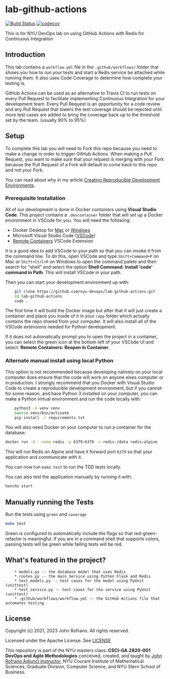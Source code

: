 # lab-github-actions

[![Build Status](https://github.com/M1stery232/lab-github-actions/actions/workflows/workflow.yml/badge.svg)](https://github.com/M1stery232/lab-github-actions/actions)
[![codecov](https://codecov.io/gh/M1stery232/lab-github-actions/graph/badge.svg?token=YOJVWBXV09)](https://codecov.io/gh/M1stery232/lab-github-actions)

This is for NYU DevOps lab on using GitHub Actions with Redis for Continuous Integration

## Introduction

This lab contains a `workflow.yml` file in the `.github/workflows/` folder that shows you how to run your tests and start a Redis service be attached while running them. It also uses Code Coverage to determine how complete your testing is.

GitHub Actions can be used as an alternative to Travis CI to run tests on every Pull Request to facilitate implementing Continuous Integration for your development team. Every Pull Request is an opportunity for a code review and any Pull Request that lowers the test coverage should be rejected until more test cases are added to bring the coverage back up to the threshold set by the team. (usually 90% to 95%)

## Setup

To complete this lab you will need to Fork this repo because you need to make a change in order to trigger GitHub Actions. When making a Pull Request, you want to make sure that your request is merging with your Fork because the Pull Request of a Fork will default to come back to this repo and not your Fork.

You can read about why in my article [Creating Reproducible Development Environments](https://medium.com/nerd-for-tech/creating-reproducible-development-environments-fac8d6471f35).

### Prerequisite Installation

All of our development is done in Docker containers using **Visual Studio Code**. This project contains a `.devcontainer` folder that will set up a Docker environment in VSCode for you. You will need the following:

- Docker Desktop for [Mac](https://docs.docker.com/docker-for-mac/install/) or [Windows](https://docs.docker.com/docker-for-windows/install/)
- Microsoft Visual Studio Code ([VSCode](https://code.visualstudio.com/download))
- [Remote Containers](https://marketplace.visualstudio.com/items?itemName=ms-vscode-remote.remote-containers) VSCode Extension

It is a good idea to add VSCode to your path so that you can invoke it from the command line. To do this, open VSCode and type `Shift+Command+P` on Mac or `Shift+Ctrl+P` on Windows to open the command palete and then search for "shell" and select the option **Shell Command: Install 'code' command in Path**. This will install VSCode in your path.

Then you can start your development environment up with:

```bash
    git clone https://github.com/nyu-devops/lab-github-actions.git
    cd lab-github-actions
    code .
```

The first time it will build the Docker image but after that it will just create a container and place you inside of it in your `/app` folder which actually contains the repo shared from your computer. It will also install all of the VSCode extensions needed for Python development.

If it does not automatically prompt you to open the project in a container, you can select the green icon at the bottom left of your VSCode UI and select: **Remote Containers: Reopen in Container**.

### Alternate manual install using local Python

This option is not recommended because developing natively on your local computer does ensure that the code will work on anyone elses computer or in production.  I strongly recommend that you Docker with Visual Studio Code to create a reproducible development environment, but if you cannot for some reason, and have Python 3 installed on your computer, you can make a Python virtual environment and run the code locally with:

```bash
    python3 -m venv venv
    source venv/bin/activate
    pip install -r requirements.txt
```

You will also need Docker on your computer to run a container for the database.

```bash
docker run -d --name redis -p 6379:6379 -v redis:/data redis:alpine
```

This will run Redis on Alpine and have it forward port `6379` so that your application and communicate with it.

You can now run `make test` to run the TDD tests locally.

You can also test the application manually by running it with:

```bash
honcho start
```

## Manually running the Tests

Run the tests using `green` and `coverage`

```bash
make test
```

Green is configured to automatically include the flags so that red-green-refactor is meaningful. If you are in a command shell that supports colors, passing tests will be green while failing tests will be red.

## What's featured in the project?

```text
    * models.py -- the database model that uses Redis
    * routes.py -- the main Service using Python Flask and Redis
    * test_models.py -- test cases for the model using PyUnit (unittest)
    * test_service.py -- test cases for the service using PyUnit (unittest)
    * .github/workflows/workflow.yml -- the GitHub Actions file that automates testing
````

## License

Copyright (c) 2021, 2023 John Rofrano. All rights reserved.

Licensed under the Apache License. See [LICENSE](LICENSE)

This repository is part of the NYU masters class: **CSCI-GA.2820-001 DevOps and Agile Methodologies** conceived, created, and taught by [John Rofrano Adjunct Instructor](https://cs.nyu.edu/~rofrano/), NYU Courant Institute of Mathematical Sciences, Graduate Division, Computer Science, and NYU Stern School of Business.
